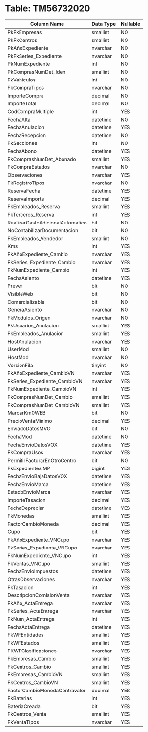 # Table: TM56732020

| Column Name | Data Type | Nullable |
|-------------|-----------|----------|
| PkFkEmpresas | smallint | NO |
| PkFkCentros | smallint | NO |
| PkAñoExpediente | nvarchar | NO |
| PkFkSeries_Expediente | nvarchar | NO |
| PkNumExpediente | int | NO |
| PkComprasNumDet_Iden | smallint | NO |
| FkVehiculos | int | NO |
| FkCompraTipos | nvarchar | NO |
| ImporteCompra | decimal | NO |
| ImporteTotal | decimal | NO |
| CodCompraMultiple | int | YES |
| FechaAlta | datetime | NO |
| FechaAnulacion | datetime | YES |
| FechaRecepcion | datetime | NO |
| FkSecciones | int | NO |
| FechaAbono | datetime | YES |
| FkComprasNumDet_Abonado | smallint | YES |
| FkCompraEstados | nvarchar | NO |
| Observaciones | nvarchar | YES |
| FkRegistroTipos | nvarchar | NO |
| ReservaFecha | datetime | YES |
| ReservaImporte | decimal | YES |
| FkEmpleados_Reserva | smallint | YES |
| FkTerceros_Reserva | int | YES |
| RealizarGastoAdicionalAutomatico | bit | NO |
| NoContabilizarDocumentacion | bit | NO |
| FkEmpleados_Vendedor | smallint | NO |
| Kms | int | YES |
| FkAñoExpediente_Cambio | nvarchar | YES |
| FkSeries_Expediente_Cambio | nvarchar | YES |
| FkNumExpediente_Cambio | int | YES |
| FechaAsiento | datetime | YES |
| Prever | bit | NO |
| VisibleWeb | bit | NO |
| Comercializable | bit | NO |
| GeneraAsiento | nvarchar | NO |
| FkModulos_Origen | nvarchar | NO |
| FkUsuarios_Anulacion | smallint | YES |
| FkEmpleados_Anulacion | smallint | YES |
| HostAnulacion | nvarchar | YES |
| UserMod | smallint | NO |
| HostMod | nvarchar | NO |
| VersionFila | tinyint | NO |
| FkAñoExpediente_CambioVN | nvarchar | YES |
| FkSeries_Expediente_CambioVN | nvarchar | YES |
| FkNumExpediente_CambioVN | int | YES |
| FkComprasNumDet_Cambio | smallint | YES |
| FkComprasNumDet_CambioVN | smallint | YES |
| MarcarKm0WEB | bit | NO |
| PrecioVentaMinimo | decimal | YES |
| EnviadoDatosMVO | bit | NO |
| FechaMod | datetime | NO |
| FechaEnvioDatosVOX | datetime | YES |
| FkCompraUsos | nvarchar | YES |
| PermitirFacturarEnOtroCentro | bit | NO |
| FkExpedientesIMP | bigint | YES |
| FechaEnvioBajaDatosVOX | datetime | YES |
| FechaEnvioMarca | datetime | YES |
| EstadoEnvioMarca | nvarchar | YES |
| ImporteTasacion | decimal | YES |
| FechaDepreciar | datetime | YES |
| FkMonedas | smallint | YES |
| FactorCambioMoneda | decimal | YES |
| Cupo | bit | YES |
| FkAñoExpediente_VNCupo | nvarchar | YES |
| FkSeries_Expediente_VNCupo | nvarchar | YES |
| FkNumExpediente_VNCupo | int | YES |
| FkVentas_VNCupo | smallint | YES |
| FechaEnvioImpuestos | datetime | YES |
| OtrasObservaciones | nvarchar | YES |
| FkTasacion | int | YES |
| DescripcionComisionVenta | nvarchar | YES |
| FkAño_ActaEntrega | nvarchar | YES |
| FkSeries_ActaEntrega | nvarchar | YES |
| FkNum_ActaEntrega | int | YES |
| FechaActaEntrega | datetime | YES |
| FkWFEntidades | smallint | YES |
| FkWFEstados | smallint | YES |
| FKWFClasificaciones | nvarchar | YES |
| FkEmpresas_Cambio | smallint | YES |
| FkCentros_Cambio | smallint | YES |
| FkEmpresas_CambioVN | smallint | YES |
| FkCentros_CambioVN | smallint | YES |
| FactorCambioMonedaContravalor | decimal | YES |
| FkBaterias | int | YES |
| BateriaCreada | bit | YES |
| FkCentros_Venta | smallint | YES |
| FkVentaTipos | nvarchar | YES |
